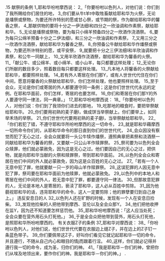 .15 
献祭的条例 
1_耶和华吩咐摩西说： 2_「你要吩咐以色列人，对他们说：你们到了我所赐给你们居住的地， 3_你们要从牛t羊t中取牲畜献给耶和华为火祭，无论是燔祭或祭物，为要还所许特别的愿或甘心祭，或节期的祭，作为献给耶和华的馨香之祭， 4_那献供物的要将十分之一伊法细I和四分之一欣油调和作素祭，献给耶和华。 5_无论是燔祭或祭物，要为每只小绵羊预备四分之一欣酒作浇酒祭。 6_要为每只公绵羊预备十分之二伊法细I，和三分之一欣油调和作素祭， 7_又用三分之一欣酒作浇酒祭，献给耶和华为馨香之祭。 8_你预备公牛献给耶和华作燔祭或祭物，为要还所许特别的愿，或平安祭， 9_就要把十分之三伊法细I和半欣油调和作素祭，和公牛一同献上， 10_又用半欣酒作浇酒祭，献给耶和华为馨香的火祭。 
11_「献公牛、或公绵羊、或小绵羊、或小山羊，每只都要这样处理； 12_无论你们所献的数目多少，照着数目每只都要这样处理。 13_凡本地人将馨香的火祭献给耶和华，都要照样处理。 14_若有外人寄居在你们那Y，或有人世世代代住在你们中间，愿意将馨香的火祭献给耶和华，你们怎样处理，他也要照样处理。 15_至于会众，无论是你们或寄居的外人都要遵守同一条例；这是你们世世代代永远的定例。在耶和华面前，你们怎样，寄居的也要怎样。 16_你们和寄居在你们那Y的外人要遵守同一律法，同一典章。」 
17_耶和华吩咐摩西说： 18_「你要吩咐以色列人，对他们说：你们到了我领你们进去的那地， 19_吃那地的粮食时，要把举祭献给耶和华。 20_你们要用初熟的麦子磨I，做成饼当举祭献上。你们要举上，如同举禾场的举祭。 21_你们世世代代要用初熟的麦子磨I，当举祭献给耶和华。 
22_「你们若犯了错，不遵守耶和华所吩咐摩西的这一切命令， 23_就是耶和华藉摩西一切所命令你们的，从耶和华命令的那日直到你们的世世代代， 24_会众因没有察觉而犯了无心之过，全会众就要将一头公牛犊作燔祭，遵照典章把素祭和浇酒祭一同献给耶和华为馨香的祭，又要献一只公山羊作赎罪祭。 25_祭司要为以色列全会众赎罪，他们就必蒙赦免，因为这是无心之过。他们要因自己的无心之过，把供物，就是向耶和华当献的火祭和赎罪祭，带到耶和华面前。 26_以色列全会众和寄居在他们中间的外人就必蒙赦免，因为这是众百姓的无心之过。 
27_「若有一个人无意中犯了罪，他就要献一只一岁的母山羊作赎罪祭。 28_这误犯罪的人因无意中犯了罪，祭司要在耶和华面前为他赎罪，他就必蒙赦免。 29_以色列中的本地人和寄居在他们中间的外人，若无意中犯了罪，都要遵守同一律法。 30_但那故意犯罪的人，无论是本地人是寄居的，亵渎了耶和华，这人必从百姓中剪除。 31_因为他藐视耶和华的话，违背耶和华的命令，这人一定要剪除；他的罪孽要归到自己身上。」 
违反安息日的人 
32_以色列人还在旷野的时候，发现有一个人在安息日捡柴。 33_发现他捡柴的人把他带到摩西、亚伦以及全会众那Y。 34_他们把他收押在监Y，因为还不知道要怎样惩罚他。 35_耶和华吩咐摩西说：「这人应当处死；全会众要在营外用石头打死他。」 36_于是全会众把他带到营外，用石头打死他，是照耶和华所吩咐摩西的。 
有关衣服Z子的条例 
37_耶和华对摩西说： 38_「你吩咐以色列人，对他们说，他们世世代代要在衣服边上缝Z子，并在边上的Z子钉一条蓝色带子。 39_你们要佩带这Z子，好叫你们看见它就记起耶和华一切的命令，并且遵行，不随从自己内心和眼目的情j而跟着行淫。 40_这样，你们就必记得并遵行我一切的命令，成为圣，归你们的神。 
41_「我是耶和华－你们的神，曾把你们从埃及地领出来，要作你们的神。我是耶和华－你们的神。」 
.